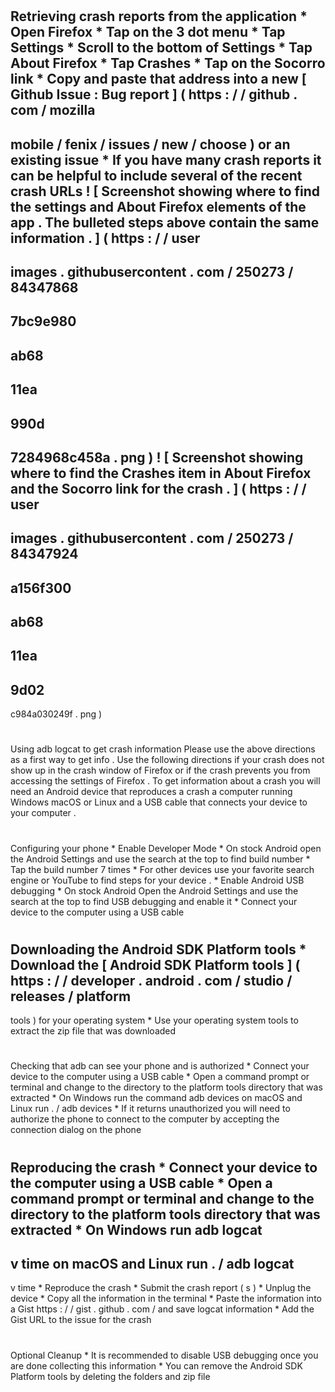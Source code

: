 #
Retrieving
crash
reports
from
the
application
*
Open
Firefox
*
Tap
on
the
3
dot
menu
*
Tap
Settings
*
Scroll
to
the
bottom
of
Settings
*
Tap
About
Firefox
*
Tap
Crashes
*
Tap
on
the
Socorro
link
*
Copy
and
paste
that
address
into
a
new
[
Github
Issue
:
Bug
report
]
(
https
:
/
/
github
.
com
/
mozilla
-
mobile
/
fenix
/
issues
/
new
/
choose
)
or
an
existing
issue
*
If
you
have
many
crash
reports
it
can
be
helpful
to
include
several
of
the
recent
crash
URLs
!
[
Screenshot
showing
where
to
find
the
settings
and
About
Firefox
elements
of
the
app
.
The
bulleted
steps
above
contain
the
same
information
.
]
(
https
:
/
/
user
-
images
.
githubusercontent
.
com
/
250273
/
84347868
-
7bc9e980
-
ab68
-
11ea
-
990d
-
7284968c458a
.
png
)
!
[
Screenshot
showing
where
to
find
the
Crashes
item
in
About
Firefox
and
the
Socorro
link
for
the
crash
.
]
(
https
:
/
/
user
-
images
.
githubusercontent
.
com
/
250273
/
84347924
-
a156f300
-
ab68
-
11ea
-
9d02
-
c984a030249f
.
png
)
#
Using
adb
logcat
to
get
crash
information
Please
use
the
above
directions
as
a
first
way
to
get
info
.
Use
the
following
directions
if
your
crash
does
not
show
up
in
the
crash
window
of
Firefox
or
if
the
crash
prevents
you
from
accessing
the
settings
of
Firefox
.
To
get
information
about
a
crash
you
will
need
an
Android
device
that
reproduces
a
crash
a
computer
running
Windows
macOS
or
Linux
and
a
USB
cable
that
connects
your
device
to
your
computer
.
#
#
Configuring
your
phone
*
Enable
Developer
Mode
*
On
stock
Android
open
the
Android
Settings
and
use
the
search
at
the
top
to
find
build
number
*
Tap
the
build
number
7
times
*
For
other
devices
use
your
favorite
search
engine
or
YouTube
to
find
steps
for
your
device
.
*
Enable
Android
USB
debugging
*
On
stock
Android
Open
the
Android
Settings
and
use
the
search
at
the
top
to
find
USB
debugging
and
enable
it
*
Connect
your
device
to
the
computer
using
a
USB
cable
#
#
Downloading
the
Android
SDK
Platform
tools
*
Download
the
[
Android
SDK
Platform
tools
]
(
https
:
/
/
developer
.
android
.
com
/
studio
/
releases
/
platform
-
tools
)
for
your
operating
system
*
Use
your
operating
system
tools
to
extract
the
zip
file
that
was
downloaded
#
#
Checking
that
adb
can
see
your
phone
and
is
authorized
*
Connect
your
device
to
the
computer
using
a
USB
cable
*
Open
a
command
prompt
or
terminal
and
change
to
the
directory
to
the
platform
tools
directory
that
was
extracted
*
On
Windows
run
the
command
adb
devices
on
macOS
and
Linux
run
.
/
adb
devices
*
If
it
returns
unauthorized
you
will
need
to
authorize
the
phone
to
connect
to
the
computer
by
accepting
the
connection
dialog
on
the
phone
#
#
Reproducing
the
crash
*
Connect
your
device
to
the
computer
using
a
USB
cable
*
Open
a
command
prompt
or
terminal
and
change
to
the
directory
to
the
platform
tools
directory
that
was
extracted
*
On
Windows
run
adb
logcat
-
v
time
on
macOS
and
Linux
run
.
/
adb
logcat
-
v
time
*
Reproduce
the
crash
*
Submit
the
crash
report
(
s
)
*
Unplug
the
device
*
Copy
all
the
information
in
the
terminal
*
Paste
the
information
into
a
Gist
https
:
/
/
gist
.
github
.
com
/
and
save
logcat
information
*
Add
the
Gist
URL
to
the
issue
for
the
crash
#
#
Optional
Cleanup
*
It
is
recommended
to
disable
USB
debugging
once
you
are
done
collecting
this
information
*
You
can
remove
the
Android
SDK
Platform
tools
by
deleting
the
folders
and
zip
file
